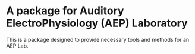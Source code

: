 # A package for Auditory ElectroPhysiology (AEP) Laboratory

This is a package designed to provide necessary tools and methods for an AEP Lab.
